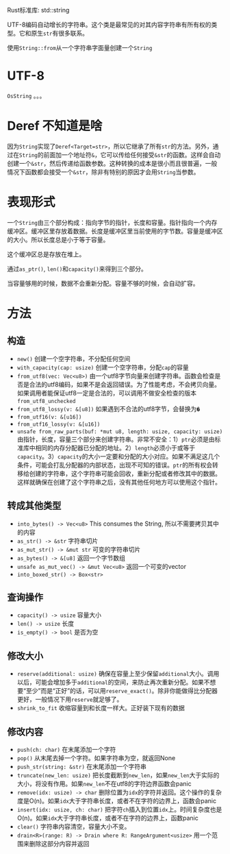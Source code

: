 Rust标准库: std::string

UTF-8编码自动增长的字符串。这个类是最常见的对其内容字符串有所有权的类型。它和原生`str`有很多联系。

使用`String::from`从一个字符串字面量创建一个`String`

# UTF-8

`OsString` 。。。

# Deref 不知道是啥

因为`String`实现了`Deref<Target=str>`，所以它继承了所有`str`的方法。另外，通过在`String`的前面加一个地址符`&`，它可以传给任何接受`&str`的函数。这样会自动创建一个`&str`，然后传递给函数参数。这种转换的成本是很小而且很普遍，一般情况下函数都会接受一个`&str`，除非有特别的原因才会用`String`当参数。

# 表现形式

一个`String`由三个部分构成：指向字节的指针，长度和容量。指针指向一个内存缓冲区。缓冲区里存放着数据。长度是缓冲区里当前使用的字节数。容量是缓冲区的大小。所以长度总是小于等于容量。

这个缓冲区总是存放在堆上。

通过`as_ptr()`, `len()`和`capacity()`来得到三个部分。

当容量够用的时候，数据不会重新分配。容量不够的时候，会自动扩容。

# 方法

## 构造

* `new()` 创建一个空字符串，不分配任何空间
* `with_capacity(cap: usize)` 创建一个空字符串，分配`cap`的容量
* `from_utf8(vec: Vec<u8>)` 由一个utf8字节向量来创建字符串。函数会检查是否是合法的utf8编码，如果不是会返回错误。为了性能考虑，不会拷贝向量。如果调用者能保证utf8一定是合法的，可以调用不做安全检查的版本`from_utf8_unchecked`
* `from_utf8_lossy(v: &[u8])` 如果遇到不合法的utf8字节，会替换为`�`
* `from_utf16(v: &[u16])`
* `from_utf16_lossy(v: &[u16])`
* `unsafe from_raw_parts(buf: *mut u8, length: usize, capacity: usize)` 由指针，长度，容量三个部分来创建字符串。非常不安全：1）`ptr`必须是由标准库中相同的内存分配器已分配的地址。2）`length`必须小于或等于`capacity`。3）`capacity`的大小一定要和分配的大小对应。如果不满足这几个条件，可能会打乱分配器的内部状态，出现不可知的错误。`ptr`的所有权会转移给创建的字符串，这个字符串可能会回收，重新分配或者修改其中的数据。这样就确保在创建了这个字符串之后，没有其他任何地方可以使用这个指针。

## 转成其他类型

* `into_bytes() -> Vec<u8>` This consumes the String, 所以不需要拷贝其中的内容
* `as_str() -> &str` 字符串切片
* `as_mut_str() -> &mut str` 可变的字符串切片
* `as_bytes() -> &[u8]` 返回一个字节数组
* `unsafe as_mut_vec() -> &mut Vec<u8>` 返回一个可变的vector
* `into_boxed_str() -> Box<str>`

## 查询操作

* `capacity() -> usize` 容量大小
* `len() -> usize` 长度
* `is_empty() -> bool` 是否为空


## 修改大小

* `reserve(additional: usize)` 确保在容量上至少保留`additional`大小。调用以后，可能会增加多于`additional`的空间，来防止再次重新分配。如果不想要“至少”而是“正好”的话，可以用`reserve_exact()`。除非你能做得比分配器更好，一般情况下用`reserve`就足够了。
* `shrink_to_fit` 收缩容量到和长度一样大。正好装下现有的数据

## 修改内容

* `push(ch: char)` 在末尾添加一个字符
* `pop()` 从末尾去掉一个字符。如果字符串为空，就返回None
* `push_str(string: &str)` 在末尾添加一个字符串
* `truncate(new_len: usize)` 把长度截断到`new_len`，如果`new_len`大于实际的大小，将没有作用。如果`new_len`不在utf8的字符边界函数会panic
* `remove(idx: usize) -> char` 删除位置为`idx`的字符并返回。这个操作的复杂度是O(n)。如果`idx`大于字符串长度，或者不在字符的边界上，函数会panic
* `insert(idx: usize, ch: char)` 把字符`ch`插入到位置`idx`上。时间复杂度也是O(n)。如果`idx`大于字符串长度，或者不在字符的边界上，函数panic
* `clear()` 字符串内容清空，容量大小不变。
* `drain<R>(range: R) -> Drain where R: RangeArgument<usize>` 用一个范围来删除这部分内容并返回






